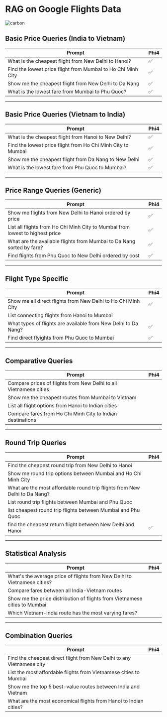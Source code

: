 # RAG on Google Flights Data

![carbon](https://github.com/user-attachments/assets/25622d31-be95-4f45-b66a-74a3073f600d)


## Basic Price Queries (India to Vietnam)

| Prompt                                                                                       | Phi4 |
|---------------------------------------------------------------------------------------------|------|
| What is the cheapest flight from New Delhi to Hanoi?                                        | ✅   |
| Find the lowest price flight from Mumbai to Ho Chi Minh City                                | ✅   |
| Show me the cheapest flight from New Delhi to Da Nang                                       | ✅   |
| What is the lowest fare from Mumbai to Phu Quoc?                                            | ✅   |

---

## Basic Price Queries (Vietnam to India)

| Prompt                                                                                       | Phi4 |
|---------------------------------------------------------------------------------------------|------|
| What is the cheapest flight from Hanoi to New Delhi?                                        | ✅   |
| Find the lowest price flight from Ho Chi Minh City to Mumbai                                | ✅   |
| Show me the cheapest flight from Da Nang to New Delhi                                       | ✅   |
| What is the lowest fare from Phu Quoc to Mumbai?                                            | ✅   |

---

## Price Range Queries (Generic)

| Prompt                                                                                       | Phi4 |
|---------------------------------------------------------------------------------------------|------|
| Show me flights from New Delhi to Hanoi ordered by price                                    | ✅   |
| List all flights from Ho Chi Minh City to Mumbai from lowest to highest price              | ✅   |
| What are the available flights from Mumbai to Da Nang sorted by fare?                      | ✅   |
| Find flights from Phu Quoc to New Delhi ordered by cost                                    | ✅   |

---

## Flight Type Specific

| Prompt                                                                                       | Phi4 |
|---------------------------------------------------------------------------------------------|------|
| Show me all direct flights from New Delhi to Ho Chi Minh City                              | ✅   |
| List connecting flights from Hanoi to Mumbai                                               |      |
| What types of flights are available from New Delhi to Da Nang?                             | ✅   |
| Find direct flyights from Phu Quoc to Mumbai                                               | ✅   |

---

## Comparative Queries

| Prompt                                                                                       | Phi4 |
|---------------------------------------------------------------------------------------------|------|
| Compare prices of flights from New Delhi to all Vietnamese cities                          |      |
| Show me the cheapest routes from Mumbai to Vietnam                                         |      |
| List all flight options from Hanoi to Indian cities                                        |      |
| Compare fares from Ho Chi Minh City to Indian destinations                                 |      |

---

## Round Trip Queries

| Prompt                                                                                       | Phi4 |
|---------------------------------------------------------------------------------------------|------|
| Find the cheapest round trip from New Delhi to Hanoi                                       |      |
| Show me round trip options between Mumbai and Ho Chi Minh City                             |      |
| What are the most affordable round trip flights from New Delhi to Da Nang?                |      |
| List round trip flights between Mumbai and Phu Quoc                                        |      |
| list cheapest round trip flights between Mumbai and Phu Quoc                               |      |
| find the cheapest return flight between New Delhi and Hanoi                                | ✅   |

---

## Statistical Analysis

| Prompt                                                                                       | Phi4 |
|---------------------------------------------------------------------------------------------|------|
| What's the average price of flights from New Delhi to Vietnamese cities?                   |      |
| Compare fares between all India-Vietnam routes                                             |      |
| Show me the price distribution of flights from Vietnamese cities to Mumbai                 |      |
| Which Vietnam-India route has the most varying fares?                                      |      |

---

## Combination Queries

| Prompt                                                                                       | Phi4 |
|---------------------------------------------------------------------------------------------|------|
| Find the cheapest direct flight from New Delhi to any Vietnamese city                      |      |
| List the most affordable flights from Vietnamese cities to Mumbai                          |      |
| Show me the top 5 best-value routes between India and Vietnam                              |      |
| What are the most economical flights from Hanoi to Indian cities?                          |      |
